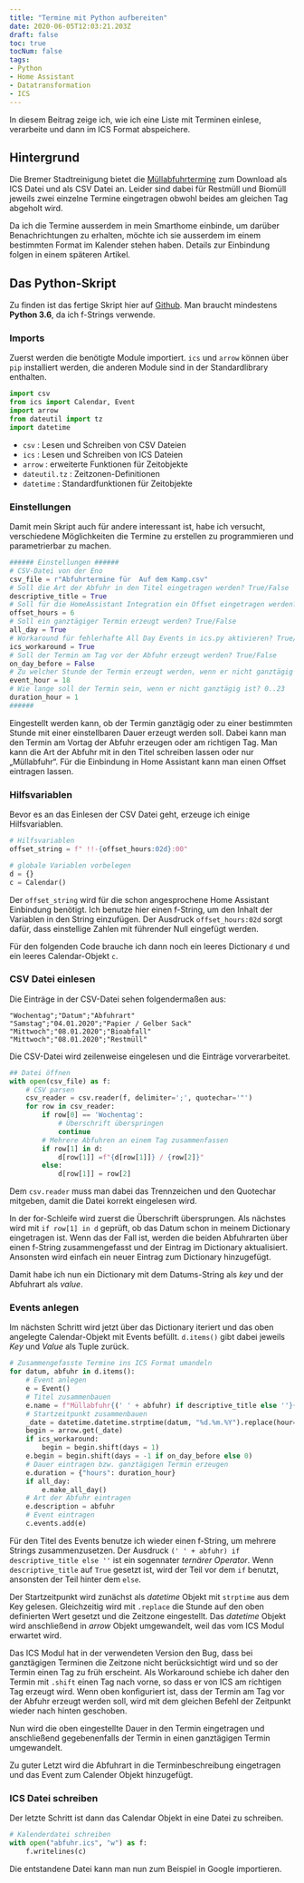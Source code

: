 ```yaml
---
title: "Termine mit Python aufbereiten"
date: 2020-06-05T12:03:21.203Z
draft: false
toc: true
tocNum: false
tags: 
- Python 
- Home Assistant
- Datatransformation
- ICS
---
```


In diesem Beitrag zeige ich, wie ich eine Liste mit Terminen einlese, verarbeite und dann im ICS Format abspeichere.

## Hintergrund
Die Bremer Stadtreinigung bietet die [Müllabfuhrtermine][1] zum Download als ICS Datei und als CSV Datei an. Leider sind dabei für Restmüll und Biomüll jeweils zwei einzelne Termine eingetragen obwohl beides am gleichen Tag abgeholt wird.

Da ich die Termine ausserdem in mein Smarthome einbinde, um darüber Benachrichtungen zu erhalten, möchte ich sie ausserdem im einem bestimmten Format im Kalender stehen haben. Details zur Einbindung folgen in einem späteren Artikel.

## Das Python-Skript
Zu finden ist das fertige Skript hier auf [Github][2]. Man braucht mindestens **Python 3.6**, da ich f-Strings verwende.

### Imports
Zuerst werden die benötigte Module importiert. `ics` und `arrow` können über `pip` installiert werden, die anderen Module sind in der Standardlibrary enthalten.

```python
import csv
from ics import Calendar, Event
import arrow
from dateutil import tz
import datetime
```

* `csv` : Lesen und Schreiben von CSV Dateien
* `ics` : Lesen und Schreiben von ICS Dateien
* `arrow` : erweiterte Funktionen für Zeitobjekte
* `dateutil.tz` : Zeitzonen-Definitionen
* `datetime` : Standardfunktionen für Zeitobjekte

### Einstellungen
Damit mein Skript auch für andere interessant ist, habe ich versucht, verschiedene Möglichkeiten die Termine zu erstellen zu programmieren und parametrierbar zu machen.

```python
###### Einstellungen ######
# CSV-Datei von der Eno
csv_file = r"Abfuhrtermine für  Auf dem Kamp.csv"
# Soll die Art der Abfuhr in den Titel eingetragen werden? True/False
descriptive_title = True
# Soll für die HomeAssistant Integration ein Offset eingetragen werden? 0..23
offset_hours = 6
# Soll ein ganztägiger Termin erzeugt werden? True/False
all_day = True
# Workaround für fehlerhafte All Day Events in ics.py aktivieren? True/False
ics_workaround = True
# Soll der Termin am Tag vor der Abfuhr erzeugt werden? True/False
on_day_before = False
# Zu welcher Stunde der Termin erzeugt werden, wenn er nicht ganztägig ist? 0..23
event_hour = 18
# Wie lange soll der Termin sein, wenn er nicht ganztägig ist? 0..23
duration_hour = 1
######
```

Eingestellt werden kann, ob der Termin ganztägig oder zu einer bestimmten Stunde mit einer einstellbaren Dauer erzeugt werden soll. Dabei kann man den Termin am Vortag der Abfuhr erzeugen oder am richtigen Tag.
Man kann die Art der Abfuhr mit in den Titel schreiben lassen oder nur &bdquo;Müllabfuhr&ldquo;. Für die Einbindung in Home Assistant kann man einen Offset eintragen lassen.

### Hilfsvariablen
Bevor es an das Einlesen der CSV Datei geht, erzeuge ich einige Hilfsvariablen.

```python
# Hilfsvariablen
offset_string = f" !!-{offset_hours:02d}:00"

# globale Variablen vorbelegen
d = {}
c = Calendar()
```

Der `offset_string` wird für die schon angesprochene Home Assistant Einbindung benötigt. Ich benutze hier einen f-String, um den Inhalt der Variablen in den String einzufügen. Der Ausdruck `offset_hours:02d` sorgt dafür, dass einstellige Zahlen mit führender Null eingefügt werden.

Für den folgenden Code brauche ich dann noch ein leeres Dictionary `d` und ein leeres Calendar-Objekt `c`.

### CSV Datei einlesen
Die Einträge in der CSV-Datei sehen folgendermaßen aus:
```text
"Wochentag";"Datum";"Abfuhrart"
"Samstag";"04.01.2020";"Papier / Gelber Sack"
"Mittwoch";"08.01.2020";"Bioabfall"
"Mittwoch";"08.01.2020";"Restmüll"
```

Die CSV-Datei wird zeilenweise eingelesen und die Einträge vorverarbeitet.
```python
## Datei öffnen
with open(csv_file) as f:
    # CSV parsen
    csv_reader = csv.reader(f, delimiter=';', quotechar='"')
    for row in csv_reader:
        if row[0] == 'Wochentag':
            # Überschrift überspringen
            continue
        # Mehrere Abfuhren an einem Tag zusammenfassen
        if row[1] in d:
            d[row[1]] =f"{d[row[1]]} / {row[2]}"
        else:
            d[row[1]] = row[2]
```

Dem `csv.reader` muss man dabei das Trennzeichen und den Quotechar mitgeben, damit die Datei korrekt eingelesen wird. 

In der for-Schleife wird zuerst die Überschrift übersprungen. Als nächstes wird mit `if row[1] in d` geprüft, ob das Datum schon in meinem Dictionary eingetragen ist. Wenn das der Fall ist, werden die beiden Abfuhrarten über einen f-String zusammengefasst und der Eintrag im Dictionary aktualisiert.
Ansonsten wird einfach ein neuer Eintrag zum Dictionary hinzugefügt.

Damit habe ich nun ein Dictionary mit dem Datums-String als *key* und der Abfuhrart als *value*.

### Events anlegen
Im nächsten Schritt wird jetzt über das Dictionary iteriert und das oben angelegte Calendar-Objekt mit Events befüllt. `d.items()` gibt dabei jeweils *Key* und *Value* als Tuple zurück.
```python
# Zusammengefasste Termine ins ICS Format umandeln
for datum, abfuhr in d.items():
    # Event anlegen
    e = Event()
    # Titel zusammenbauen
    e.name = f"Müllabfuhr{(' ' + abfuhr) if descriptive_title else ''}{offset_string if offset_hours > 0 else ''}"
    # Startzeitpunkt zusammenbauen
    _date = datetime.datetime.strptime(datum, "%d.%m.%Y").replace(hour=event_hour, tzinfo=tz.gettz("Europe/Berlin"))
    begin = arrow.get(_date)
    if ics_workaround:
        begin = begin.shift(days = 1)
    e.begin = begin.shift(days = -1 if on_day_before else 0)
    # Dauer eintragen bzw. ganztägigen Termin erzeugen
    e.duration = {"hours": duration_hour}
    if all_day:
        e.make_all_day()
    # Art der Abfuhr eintragen
    e.description = abfuhr
    # Event eintragen
    c.events.add(e)
```

Für den Titel des Events benutze ich wieder einen f-String, um mehrere Strings zusammenzusetzen.
Der Ausdruck `(' ' + abfuhr) if descriptive_title else ''` ist ein sogennater *ternärer Operator*.
Wenn `descriptive_title` auf `True` gesetzt ist, wird der Teil vor dem `if` benutzt, ansonsten der Teil hinter dem `else`.

Der Startzeitpunkt wird zunächst als *datetime* Objekt mit `strptime` aus dem Key gelesen.
Gleichzeitig wird mit `.replace` die Stunde auf den oben definierten Wert gesetzt und die Zeitzone eingestellt.
Das *datetime* Objekt wird anschließend in *arrow* Objekt umgewandelt, weil das vom ICS Modul erwartet wird.

Das ICS Modul hat in der verwendeten Version den Bug, dass bei ganztägigen Terminen die Zeitzone nicht berücksichtigt wird und so der Termin einen Tag zu früh erscheint. 
Als Workaround schiebe ich daher den Termin mit `.shift` einen Tag nach vorne, so dass er von ICS am richtigen Tag erzeugt wird. 
Wenn oben konfiguriert ist, dass der Termin am Tag vor der Abfuhr erzeugt werden soll, wird mit dem gleichen Befehl der Zeitpunkt wieder nach hinten geschoben.

Nun wird die oben eingestellte Dauer in den Termin eingetragen und anschließend gegebenenfalls der Termin in einen ganztägigen Termin umgewandelt.

Zu guter Letzt wird die Abfuhrart in die Terminbeschreibung eingetragen und das Event zum Calender Objekt hinzugefügt.

### ICS Datei schreiben
Der letzte Schritt ist dann das Calendar Objekt in eine Datei zu schreiben.
```python
# Kalenderdatei schreiben
with open("abfuhr.ics", "w") as f:
    f.writelines(c)
```

Die entstandene Datei kann man nun zum Beispiel in Google importieren.


[1]: https://www.die-bremer-stadtreinigung.de/privatkunden/entsorgung/bremer_abfallkalender-23080 "Bremer Abfallkalender"
[2]: https://github.com/Syralist/Abfallkalender "Syralist/Abfallkalender"